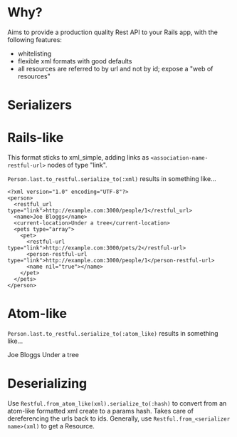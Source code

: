 # Why?

Aims to provide a production quality Rest API to your Rails app, with the following features:

  * whitelisting
  * flexible xml formats with good defaults
  * all resources are referred to by url and not by id; expose a "web of resources"
  
# Serializers

Rails-like
==========

This format sticks to xml_simple, adding links as `<association-name-restful-url>` nodes of type "link".

`Person.last.to_restful.serialize_to(:xml)` results in something like...

    <?xml version="1.0" encoding="UTF-8"?>
    <person>
      <restful_url type="link">http://example.com:3000/people/1</restful_url>
      <name>Joe Bloggs</name>
      <current-location>Under a tree</current-location>
      <pets type="array">
        <pet>
          <restful-url type="link">http://example.com:3000/pets/2</restful-url>
          <person-restful-url type="link">http://example.com:3000/people/1</person-restful-url>
          <name nil="true"></name>
        </pet>
      </pets>
    </person>
    

Atom-like
=========

`Person.last.to_restful.serialize_to(:atom_like)` results in something like...

  <?xml version="1.0" encoding="UTF-8"?>
  <person xml:base="http://example.com:3000">
    <link rel="self" href="/people/1" />
    <name>Joe Bloggs</name>
    <current-location>Under a tree</current-location>
    <pets>
      <pet>
        <link rel="self" href="/pets/2" />
        <link rel="person" href="/people/1" />
        <name></name>
      </pet>
    </pets>
  </person>
  
Deserializing
=============

Use `Restful.from_atom_like(xml).serialize_to(:hash)` to convert from an atom-like formatted xml create to a params hash. Takes care of dereferencing the urls back to ids. Generally, use `Restful.from_<serializer name>(xml)` to get a Resource.
